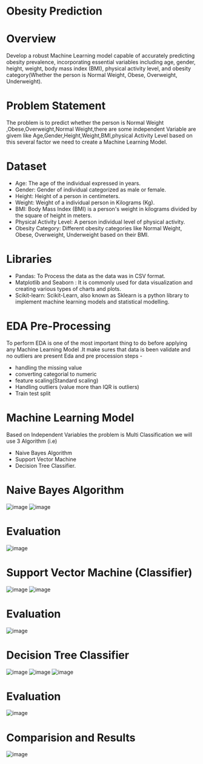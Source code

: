 # Obesity Prediction

# Overview
Develop a robust Machine Learning model capable of accurately predicting obesity prevalence, incorporating essential variables including age, gender, height, weight, body mass index (BMI), physical activity level, and obesity category(Whether the person is Normal Weight, Obese, Overweight, Underweight).

# Problem Statement
The problem is to predict whether the person is Normal Weight ,Obese,Overweight,Normal Weight,there are some independent Variable are givem like Age,Gender,Height,Weight,BMI,physical Activity Level based on this several factor we need to create a Machine Learning Model.

# Dataset
- Age: The age of the individual expressed in years.
- Gender: Gender of individual categorized as male or female.
- Height: Height of a person in centimeters.
- Weight: Weight of a individual person in Kilograms (Kg).
- BMI: Body Mass Index (BMI) is a person's weight in kilograms divided by the square of height in meters.
- Physical Activity Level: A person individual level of physical activity.
- Obesity Category: Different obesity categories like Normal Weight, Obese, Overweight, Underweight based on their BMI.
  
# Libraries
- Pandas: To Process the data as the data was in CSV format.
- Matplotlib and Seaborn : It is commonly used for data visualization and creating various types of charts and plots.
- Scikit-learn: Scikit-Learn, also known as Sklearn is a python library to implement machine learning models and statistical modelling.

# EDA Pre-Processing
To perform EDA is one of the most important thing to do before applying any Machine Learning Model .It make sures that data is been validate and no outliers are present
Eda and pre procession steps -
- handling the missing value
- converting categorial to numeric
- feature scaling(Standard scaling)
- Handling outliers (value more than IQR is outliers)
- Train test split

# Machine Learning Model
Based on Independent Variables the problem is Multi Classification we will use 3 Algorithm (i.e)
- Naive Bayes Algorithm
- Support Vector Machine
- Decision Tree Classifier.

# Naive Bayes Algorithm
![image](https://github.com/SakaataGintoki/Obesity_Prediction_Project/assets/107795560/6f5a1eb1-cd5d-4647-8069-d721c4dbd2cb)
![image](https://github.com/SakaataGintoki/Obesity_Prediction_Project/assets/107795560/5f4fc3b4-3a97-4c96-b1ae-fc084f182715)

# Evaluation
![image](https://github.com/SakaataGintoki/Obesity_Prediction_Project/assets/107795560/24df476a-01e9-4591-ae7b-e1a80cf6e92f)

# Support Vector Machine (Classifier)
![image](https://github.com/SakaataGintoki/Obesity_Prediction_Project/assets/107795560/2945e054-0d93-4d8c-9306-37b3a4c2ede6)
![image](https://github.com/SakaataGintoki/Obesity_Prediction_Project/assets/107795560/7adb7686-d49d-4753-909a-54ccee9234ad)

# Evaluation 
![image](https://github.com/SakaataGintoki/Obesity_Prediction_Project/assets/107795560/76037ca9-93db-4403-9fb1-afba6015a753)

# Decision Tree Classifier
![image](https://github.com/SakaataGintoki/Obesity_Prediction_Project/assets/107795560/e51a7d62-76f8-452f-93fb-d20f44a9bb4e)
![image](https://github.com/SakaataGintoki/Obesity_Prediction_Project/assets/107795560/3a849333-4abd-472b-bc71-9220ca39f282)
![image](https://github.com/SakaataGintoki/Obesity_Prediction_Project/assets/107795560/30e10811-d543-4b53-ae97-6c637de566ea)

# Evaluation
![image](https://github.com/SakaataGintoki/Obesity_Prediction_Project/assets/107795560/a6d13d73-3450-4766-8185-c5eacaa5c6cc)

# Comparision and Results
![image](https://github.com/SakaataGintoki/Obesity_Prediction_Project/assets/107795560/7ef168e0-faa3-48f5-b3b9-e52fcd6d776b)













